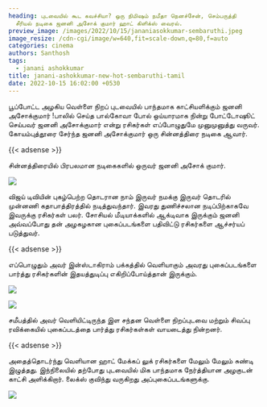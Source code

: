 ```yaml
---
heading: புடவையில் கூட கவச்சியா? ஒரு நிமிஷம் நமீதா நெனச்சேன், செம்பருத்தி
  சீரியல் நடிகை ஜனனி அசோக் குமார் ஹாட் கிளிக்ஸ் வைரல்.
preview_image: /images/2022/10/15/jananiasokkumar-sembaruthi.jpeg
image_resize: /cdn-cgi/image/w=640,fit=scale-down,q=80,f=auto
categories: cinema
authors: Santhosh
tags:
  - janani ashokkumar
title: janani-ashokkumar-new-hot-sembaruthi-tamil
date: 2022-10-15 16:02:00 +0530
---
```

பூப்போட்ட அழகிய வெள்ளை நிறப் புடவையில் பாந்தமாக காட்சியளிக்கும் ஜனனி அசோக்குமார் !பாலில் செய்த பால்கோவா போல்  ஒய்யாரமாக நின்று போட்டோஷூட் செய்பவர் ஜனனி அசோக்குமார்‌ என்று ரசிகர்கள் எப்போழுதுமே முனுமுனுத்து வருவர். கோயம்புத்தூரை சேர்ந்த ஜனனி அசோக்குமார் ஒரு சின்னத்திரை நடிகை ஆவார்.

{{< adsense >}}


சின்னத்திரையில் பிரபலமான நடிகைகளில் ஒருவர் ஜனனி அசோக் குமார். 

![](/images/2022/10/15/janani-ashokkumar-new-hot-sembaruthi-tamil.jpeg)

விஜய் டிவியின் புகழ்பெற்ற தொடரான நாம் இருவர் நமக்கு இருவர் தொடரில் முன்னணி கதாபாத்திரத்தில் நடித்துவந்தார். இவரது துணிச்சலான நடிப்பிற்காகவே இவருக்கு ரசிகர்கள் பலர். சோசியல் மீடியாக்களில் ஆக்டிவாக இருக்கும் ஜனனி அவ்வப்போது தன்  அழகழகான புகைப்படங்களை பதிவிட்டு ரசிகர்களை ஆச்சர்யப் படுத்துவர்.

{{< adsense >}}


எப்பொழுதும் அவர் இன்ஸ்டாகிராம் பக்கத்தில் வெளியாகும் அவரது புகைப்படங்களை பார்த்து ரசிகர்களின் இதயத்துடிப்பு எகிறிப்போய்த்தான் இருக்கும். 

![](/images/2022/10/15/janani-ashokkumar-new-hot-sembaruthi-tamil4.jpeg)

![](/images/2022/10/15/janani-ashokkumar-new-hot-sembaruthi-tamil6.jpeg)

சமீபத்தில் அவர் வெளியிட்டிருந்த இள சந்தன வெள்ளை நிறப்புடவை மற்றும் சிவப்பு ரவிக்கையில் புகைப்படத்தை பார்த்து ரசிகர்கள்கள் வாயடைத்து நின்றனர்.

{{< adsense >}}


அதைத்தொடர்ந்து வெளியான ஹாட் மேக்கப் லுக் ரசிகர்களை மேலும் மேலும் சுண்டி இழுத்தது. இந்நிலையில் தற்போது புடவையில் மிக பாந்தமாக நேர்த்தியான அழகுடன் காட்சி அளிக்கிறார். லைக்ஸ் குவிந்து வருகிறது அப்புகைப்படங்களுக்கு.

![](/images/2022/10/15/janani-ashokkumar-new-hot-sembaruthi-tamil8.jpeg)